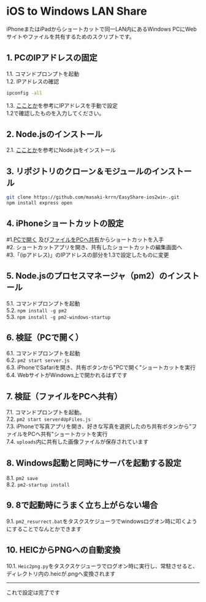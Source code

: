 # iOS to Windows LAN Share

iPhoneまたはiPadからショートカットで同一LAN内にあるWindows PCにWebサイトやファイルを共有するためのスクリプトです。

## 1. PCのIPアドレスの固定
1.1. コマンドプロンプトを起動  
1.2. IPアドレスの確認  
```bash
ipconfig -all
```
1.3. [こことか](https://www.buffalo.jp/support/faq/detail/15257.html)を参考にIPアドレスを手動で設定    
      1.2で確認したものを入力してください。

## 2. Node.jsのインストール
2.1. [こことか](https://medium-company.com/node-js%E3%81%AE%E3%82%A4%E3%83%B3%E3%82%B9%E3%83%88%E3%83%BC%E3%83%AB%E6%89%8B%E9%A0%86/)を参考にNode.jsをインストール  
  
## 3. リポジトリのクローン＆モジュールのインストール
```bash
git clone https://github.com/masaki-krrn/EasyShare-ios2win-.git  
npm install express open
```
  
## 4. iPhoneショートカットの設定
#1.[PCで開く](https://www.icloud.com/shortcuts/71b8ca2c4a31428cb14c0a40dd08ce51) 及び[ファイルをPCへ共有](https://www.icloud.com/shortcuts/b73b3bcd178a4710969978924372e05c)からショートカットを入手  
#2. ショートカットアプリを開き、共有したショートカットの編集画面へ      
#3.「(ipアドレス)」のIPアドレスの部分を1.3で設定したものに変更  
  
## 5. Node.jsのプロセスマネージャ（pm2）のインストール
5.1. コマンドプロンプトを起動      
5.2. 
      `npm install -g pm2`  
5.3. 
      `npm install -g pm2-windows-startup`  
  
## 6. 検証（PCで開く）
6.1. コマンドプロンプトを起動    
6.2. 
      `pm2 start server.js`  
6.3. iPhoneでSafariを開き、共有ボタンから"PCで開く"ショートカットを実行      
6.4. WebサイトがWindows上で開かれるはずです     
  
## 7. 検証（ファイルをPCへ共有）
7.1. コマンドプロンプトを起動。   
7.2. 
      `pm2 start server4UpFiles.js`  
7.3. iPhoneで写真アプリを開き、好きな写真を選択したのち共有ボタンから"ファイルをPCへ共有"ショートカットを実行  
7.4. `uploads`内に共有した画像ファイルが保存されています  
  
## 8. Windows起動と同時にサーバを起動する設定
8.1. 
      `pm2 save`  
8.2. 
      `pm2-startup install`  
  
## 9. 8で起動時にうまく立ち上がらない場合
9.1. `pm2_resurrect.bat`をタスクスケジューラでwindowsログオン時に叩くようにすることでなんとかできます  
  
## 10. HEICからPNGへの自動変換
10.1.  `Heic2png.py`をタスクスケジューラでログオン時に実行し、常駐させると、ディレクトリ内の.heicが.pngへ変換されます   
  
---


これで設定は完了です  
